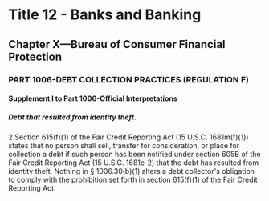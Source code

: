 
# Title 12 - Banks and Banking
## Chapter X—Bureau of Consumer Financial Protection
### PART 1006-DEBT COLLECTION PRACTICES (REGULATION F)
#### Supplement I to Part 1006-Official Interpretations
##### Debt that resulted from identity theft.

2.Section 615(f)(1) of the Fair Credit Reporting Act (15 U.S.C. 1681m(f)(1)) states that no person shall sell, transfer for consideration, or place for collection a debt if such person has been notified under section 605B of the Fair Credit Reporting Act (15 U.S.C. 1681c-2) that the debt has resulted from identity theft. Nothing in § 1006.30(b)(1) alters a debt collector's obligation to comply with the prohibition set forth in section 615(f)(1) of the Fair Credit Reporting Act.
